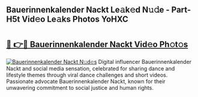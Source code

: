 ## Bauerinnenkalender Nackt Le𝚊k𝚎d N𝚞𝚍e - Part-H5t Vid𝚎o Le𝚊ks Photos YoHXC

# <h2><a href="http://fb055cd.evod.top/?m=Bauerinnenkalender+Nackt">🔗 👉🔴 Bauerinnenkalender Nackt Vid𝚎o Ph𝚘t𝚘s</a></h2>

[![Bauerinnenkalender Nackt N𝚞d𝚎s](https://i.imgur.com/8V9OHl7.gif)](http://fb055cd.evod.top/?m=Bauerinnenkalender+Nackt)
Digital influencer Bauerinnenkalender Nackt and social media sensation, celebrated for sharing dance and lifestyle themes through viral dance challenges and short videos. Passionate advocate Bauerinnenkalender Nackt, known for their unwavering commitment to social justice and human rights. 
